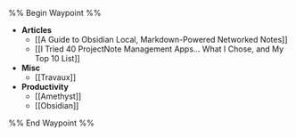 %% Begin Waypoint %%
- **Articles**
	- [[A Guide to Obsidian Local, Markdown-Powered Networked Notes]]
	- [[I Tried 40 ProjectNote Management Apps… What I Chose, and My Top 10 List]]
- **Misc**
	- [[Travaux]]
- **Productivity**
	- [[Amethyst]]
	- [[Obsidian]]

%% End Waypoint %%
